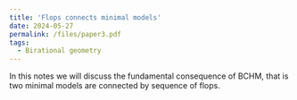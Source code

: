 ```yaml
---
title: 'Flops connects minimal models'
date: 2024-05-27
permalink: /files/paper3.pdf
tags:
  - Birational geometry
---
```


In this notes we will discuss the fundamental consequence of BCHM, that is two minimal models are connected by sequence of flops.
